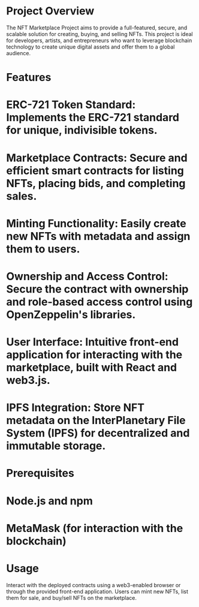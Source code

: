 # Project Overview
The NFT Marketplace Project aims to provide a full-featured, secure, and scalable solution for creating, buying, and selling NFTs. This project is ideal for developers, artists, and entrepreneurs who want to leverage blockchain technology to create unique digital assets and offer them to a global audience.

# Features
# ERC-721 Token Standard: Implements the ERC-721 standard for unique, indivisible tokens.
# Marketplace Contracts: Secure and efficient smart contracts for listing NFTs, placing bids, and completing sales.
# Minting Functionality: Easily create new NFTs with metadata and assign them to users.
# Ownership and Access Control: Secure the contract with ownership and role-based access control using OpenZeppelin's libraries.
# User Interface: Intuitive front-end application for interacting with the marketplace, built with React and web3.js.
# IPFS Integration: Store NFT metadata on the InterPlanetary File System (IPFS) for decentralized and immutable storage.

# Prerequisites
# Node.js and npm
# MetaMask (for interaction with the blockchain)

# Usage
Interact with the deployed contracts using a web3-enabled browser or through the provided front-end application. Users can mint new NFTs, list them for sale, and buy/sell NFTs on the marketplace.
